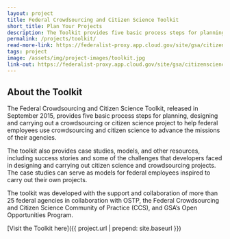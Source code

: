 ```yaml
---
layout: project
title: Federal Crowdsourcing and Citizen Science Toolkit
short_title: Plan Your Projects
description: The Toolkit provides five basic process steps for planning, designing and carrying out a crowdsourcing or citizen science project to help federal employees use crowdsourcing and citizen science to advance the missions of their agencies.
permalink: /projects/toolkit/
read-more-link: https://federalist-proxy.app.cloud.gov/site/gsa/citizenscience.gov/projects/toolkit/
tags: project
image: /assets/img/project-images/toolkit.jpg
link-out: https://federalist-proxy.app.cloud.gov/site/gsa/citizenscience.gov/toolkit/
---
```

## About the Toolkit
The Federal Crowdsourcing and Citizen Science Toolkit, released in September 2015, provides five basic process steps for planning, designing and carrying out a crowdsourcing or citizen science project to help federal employees use crowdsourcing and citizen science to advance the missions of their agencies.

The toolkit also provides case studies, models, and other resources, including success stories and some of the challenges that developers faced in designing and carrying out citizen science and crowdsourcing projects. The case studies can serve as models for federal employees inspired to carry out their own projects. 

The toolkit was developed with the support and collaboration of more than 25 federal agencies in collaboration with OSTP, the Federal Crowdsourcing and Citizen Science Community of Practice (CCS), and GSA’s Open Opportunities Program.


[Visit the Toolkit here]({{ project.url | prepend: site.baseurl }})
